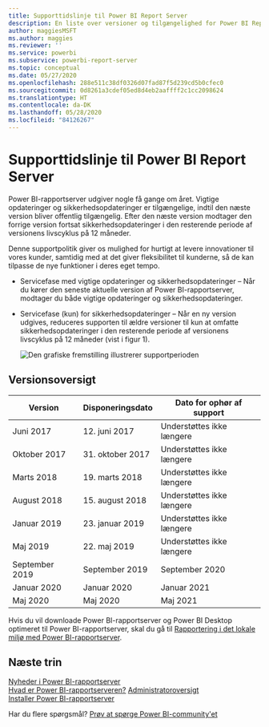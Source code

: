 ```yaml
---
title: Supporttidslinje til Power BI Report Server
description: En liste over versioner og tilgængelighed for Power BI Report Server.
author: maggiesMSFT
ms.author: maggies
ms.reviewer: ''
ms.service: powerbi
ms.subservice: powerbi-report-server
ms.topic: conceptual
ms.date: 05/27/2020
ms.openlocfilehash: 288e511c38df0326d07fad87f5d239cd5b0cfec0
ms.sourcegitcommit: 0d8261a3cdef05ed8d4eb2aaffff2c1cc2098624
ms.translationtype: HT
ms.contentlocale: da-DK
ms.lasthandoff: 05/28/2020
ms.locfileid: "84126267"
---
```

# <a name="support-timeline-for-power-bi-report-server"></a>Supporttidslinje til Power BI Report Server

Power BI-rapportserver udgiver nogle få gange om året. Vigtige opdateringer og sikkerhedsopdateringer er tilgængelige, indtil den næste version bliver offentlig tilgængelig. Efter den næste version modtager den forrige version fortsat sikkerhedsopdateringer i den resterende periode af versionens livscyklus på 12 måneder.

Denne supportpolitik giver os mulighed for hurtigt at levere innovationer til vores kunder, samtidig med at det giver fleksibilitet til kunderne, så de kan tilpasse de nye funktioner i deres eget tempo.

* Servicefase med vigtige opdateringer og sikkerhedsopdateringer – Når du kører den seneste aktuelle version af Power BI-rapportserver, modtager du både vigtige opdateringer og sikkerhedsopdateringer.
* Servicefase (kun) for sikkerhedsopdateringer – Når en ny version udgives, reduceres supporten til ældre versioner til kun at omfatte sikkerhedsopdateringer i den resterende periode af versionens livscyklus på 12 måneder (vist i figur 1).

    ![Den grafiske fremstilling illustrerer supportperioden](media/support-timeline/report-server-support-timeline-overall.png)

## <a name="version-history"></a>Versionsoversigt

| **Version** | **Disponeringsdato** | **Dato for ophør af support** |
| --- | --- | --- |
| Juni 2017 |12. juni 2017 |Understøttes ikke længere |
| Oktober 2017 |31. oktober 2017 | Understøttes ikke længere |
| Marts 2018 | 19. marts 2018 | Understøttes ikke længere |
| August 2018 | 15. august 2018 | Understøttes ikke længere |
| Januar 2019 | 23. januar 2019 | Understøttes ikke længere |
| Maj 2019 | 22. maj 2019 | Understøttes ikke længere |
| September 2019 | September 2019 | September 2020 
| Januar 2020 | Januar 2020 | Januar 2021
| Maj 2020 | Maj 2020 | Maj 2021

Hvis du vil downloade Power BI-rapportserver og Power BI Desktop optimeret til Power BI-rapportserver, skal du gå til [Rapportering i det lokale miljø med Power BI-rapportserver](https://powerbi.microsoft.com/report-server/).

## <a name="next-steps"></a>Næste trin
[Nyheder i Power BI-rapportserver](whats-new.md)  
[Hvad er Power BI-rapportserveren?](get-started.md)
[Administratoroversigt](admin-handbook-overview.md)  
[Installer Power BI-rapportserver](install-report-server.md)  

Har du flere spørgsmål? [Prøv at spørge Power BI-community'et](https://community.powerbi.com/)
